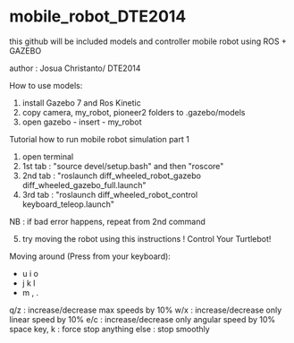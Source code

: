 # mobile_robot_DTE2014
this github will be included models and controller mobile robot using ROS + GAZEBO

author : Josua Christanto/ DTE2014

How to use models:
1. install Gazebo 7 and Ros Kinetic
2. copy camera, my_robot, pioneer2 folders to .gazebo/models
3. open gazebo - insert - my_robot


Tutorial how to run mobile robot simulation part 1

1. open terminal
2. 1st tab : "source devel/setup.bash" and then "roscore"
3. 2nd tab : "roslaunch diff_wheeled_robot_gazebo diff_wheeled_gazebo_full.launch"
4. 3rd tab : "roslaunch diff_wheeled_robot_control keyboard_teleop.launch"

NB : if bad error happens, repeat from 2nd command

5. try moving the robot using this instructions !
Control Your Turtlebot!

Moving around (Press from your keyboard):
-   u   i   o
-   j   k   l
-   m   ,   .

q/z : increase/decrease max speeds by 10%
w/x : increase/decrease only linear speed by 10%
e/c : increase/decrease only angular speed by 10%
space key, k : force stop
anything else : stop smoothly

